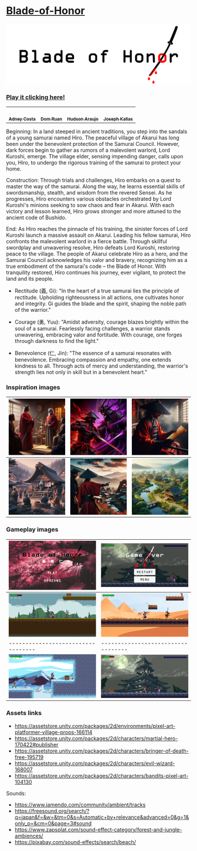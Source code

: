 # [Blade-of-Honor](https://www.example.com)


![Game](Assets/Assets/UI/BladeOfHonor.png)

### [Play it clicking here!](https://domruan.itch.io/blade-of-honor)


<div align="center" style="max-width:68rem;">
<table>
  <tr>
    <td align="center"><a href="https://github.com/matheus-1618"><img style="border-radius: 50%;" src="https://avatars.githubusercontent.com/Adneycm" width="100px;" alt=""/><br /><sub><b>Adney Costa</b></sub></a><br/><a href="https://github.com/Adneycm" title="Adney Costa Moura"></a></td>
    
   <td align="center"><a href="https://github.com/DomRuanSuzano"><img style="border-radius: 50%;" src="https://avatars.githubusercontent.com/DomRuanSuzano" width="100px;" alt=""/><br /><sub><b>Dom Ruan</b></sub></a><br/><a href="https://github.com/DomRuanSuzano" title="Dom Ruan"></a></td>

  <td align="center"><a href="https://github.com/HudsonArauj"><img style="border-radius: 50%;" src="https://avatars.githubusercontent.com/HudsonArauj" width="100px;" alt=""/><br /><sub><b>Hudson Araujo</b></sub></a><br/><a href="https://github.com/HudsonArauj" title="Hudson Araujo"></a></td>

  <td align="center"><a href="https://github.com/josephkneto"><img style="border-radius: 50%;" src="https://avatars.githubusercontent.com/josephkneto" width="100px;" alt=""/><br /><sub><b>Joseph Kallas</b></sub></a><br/><a href="https://github.com/josephkneto" title="Joseph Kallas"></a></td>

  </tr>
</table>
</div>

Beginning:
In a land steeped in ancient traditions, you step into the sandals of a young samurai named Hiro. The peaceful village of Akarui has long been under the benevolent protection of the Samurai Council. However, dark forces begin to gather as rumors of a malevolent warlord, Lord Kuroshi, emerge. The village elder, sensing impending danger, calls upon you, Hiro, to undergo the rigorous training of the samurai to protect your home.

Construction:
Through trials and challenges, Hiro embarks on a quest to master the way of the samurai. Along the way, he learns essential skills of swordsmanship, stealth, and wisdom from the revered Sensei. As he progresses, Hiro encounters various obstacles orchestrated by Lord Kuroshi's minions seeking to sow chaos and fear in Akarui. With each victory and lesson learned, Hiro grows stronger and more attuned to the ancient code of Bushido.

End:
As Hiro reaches the pinnacle of his training, the sinister forces of Lord Kuroshi launch a massive assault on Akarui. Leading his fellow samurai, Hiro confronts the malevolent warlord in a fierce battle. Through skillful swordplay and unwavering resolve, Hiro defeats Lord Kuroshi, restoring peace to the village. The people of Akarui celebrate Hiro as a hero, and the Samurai Council acknowledges his valor and bravery, recognizing him as a true embodiment of the samurai's code – the Blade of Honor. With tranquility restored, Hiro continues his journey, ever vigilant, to protect the land and its people.


- Rectitude (義, Gi): "In the heart of a true samurai lies the principle of rectitude. Upholding righteousness in all actions, one cultivates honor and integrity. Gi guides the blade and the spirit, shaping the noble path of the warrior."

- Courage (勇, Yuu): "Amidst adversity, courage blazes brightly within the soul of a samurai. Fearlessly facing challenges, a warrior stands unwavering, embracing valor and fortitude. With courage, one forges through darkness to find the light."

- Benevolence (仁, Jin): "The essence of a samurai resonates with benevolence. Embracing compassion and empathy, one extends kindness to all. Through acts of mercy and understanding, the warrior's strength lies not only in skill but in a benevolent heart."

### Inspiration images

| ![Image 3](Images/Picture3.jpg) | ![Image 4](Images/Picture4.jpg) | ![Image 3](Images/Picture5.jpg) |
|----------------------------------|----------------------------------|----------------------------------|
| ![Image 3](Images/Picture6.jpg) | ![Image 4](Images/Picture7.jpg) | ![Image 3](Images/Picture8.jpg) |

### Gameplay images

| ![Image 4](Images/menu.png) | ![Image 3](Images/gameOver.png) |
|----------------------------------|----------------------------------|
| ![Image 3](Images/forest.png) | ![Image 4](Images/desert.png) |
|----------------------------------|----------------------------------|
| ![Image 3](Images/snow.png) | ![Image 4](Images/boss.png) |


### Assets links

- https://assetstore.unity.com/packages/2d/environments/pixel-art-platformer-village-props-166114
- https://assetstore.unity.com/packages/2d/characters/martial-hero-170422#publisher
- https://assetstore.unity.com/packages/2d/characters/bringer-of-death-free-195719
- https://assetstore.unity.com/packages/2d/characters/evil-wizard-168007
- https://assetstore.unity.com/packages/2d/characters/bandits-pixel-art-104130

Sounds:

- https://www.jamendo.com/community/ambient/tracks
- https://freesound.org/search/?q=japan&f=&w=&tm=0&s=Automatic+by+relevance&advanced=0&g=1&only_p=&cm=0&page=3#sound
- https://www.zapsplat.com/sound-effect-category/forest-and-jungle-ambiences/
- https://pixabay.com/sound-effects/search/beach/
